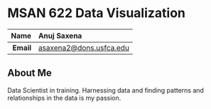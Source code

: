 MSAN 622 Data Visualization
==============================

| **Name**  | Anuj Saxena |
|----------:|:------------|
| **Email** | asaxena2@dons.usfca.edu |

## About Me ##

Data Scientist in training. Harnessing data and finding patterns and relationships in the data is my passion.

